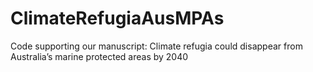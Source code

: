 # ClimateRefugiaAusMPAs
Code supporting our manuscript: Climate refugia could disappear from Australia’s marine protected areas by 2040
